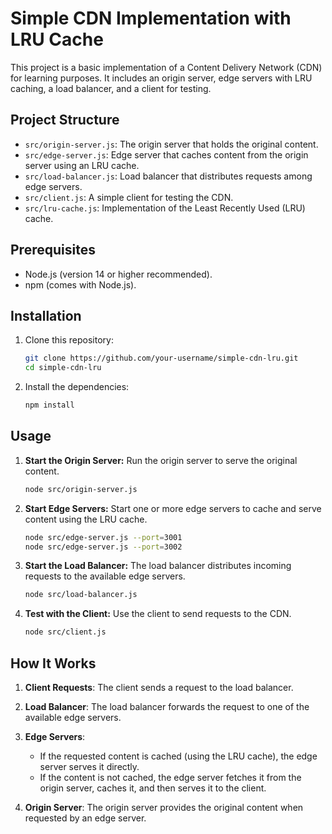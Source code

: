 # Simple CDN Implementation with LRU Cache

This project is a basic implementation of a Content Delivery Network (CDN) for learning purposes. It includes an origin server, edge servers with LRU caching, a load balancer, and a client for testing.

## Project Structure

- `src/origin-server.js`: The origin server that holds the original content.
- `src/edge-server.js`: Edge server that caches content from the origin server using an LRU cache.
- `src/load-balancer.js`: Load balancer that distributes requests among edge servers.
- `src/client.js`: A simple client for testing the CDN.
- `src/lru-cache.js`: Implementation of the Least Recently Used (LRU) cache.

## Prerequisites

- Node.js (version 14 or higher recommended).
- npm (comes with Node.js).

## Installation

1. Clone this repository:
   ```bash
   git clone https://github.com/your-username/simple-cdn-lru.git
   cd simple-cdn-lru
   ```

2. Install the dependencies:
   ```bash
   npm install
   ```

## Usage

1. **Start the Origin Server:**
   Run the origin server to serve the original content.
   ```bash
   node src/origin-server.js
   ```

2. **Start Edge Servers:**
   Start one or more edge servers to cache and serve content using the LRU cache.
   ```bash
   node src/edge-server.js --port=3001
   node src/edge-server.js --port=3002
   ```

3. **Start the Load Balancer:**
   The load balancer distributes incoming requests to the available edge servers.
   ```bash
   node src/load-balancer.js
   ```

4. **Test with the Client:**
   Use the client to send requests to the CDN.
   ```bash
   node src/client.js
   ```

## How It Works

1. **Client Requests**:
   The client sends a request to the load balancer.

2. **Load Balancer**:
   The load balancer forwards the request to one of the available edge servers.

3. **Edge Servers**:
   - If the requested content is cached (using the LRU cache), the edge server serves it directly.
   - If the content is not cached, the edge server fetches it from the origin server, caches it, and then serves it to the client.

4. **Origin Server**:
   The origin server provides the original content when requested by an edge server.

